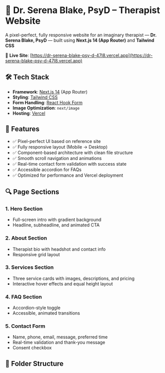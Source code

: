 # 🧠 Dr. Serena Blake, PsyD – Therapist Website

A pixel-perfect, fully responsive website for an imaginary therapist — **Dr. Serena Blake, PsyD** — built using **Next.js 14 (App Router)** and **Tailwind CSS**

🔗 **Live Site**: [https://dr-serena-blake-psy-d-47l8.vercel.app](https://dr-serena-blake-psy-d-47l8.vercel.app)



## 🛠 Tech Stack

- **Framework**: [Next.js 14](https://nextjs.org/) (App Router)
- **Styling**: [Tailwind CSS](https://tailwindcss.com/)
- **Form Handling**: [React Hook Form](https://react-hook-form.com/)
- **Image Optimization**: `next/image`
- **Hosting**: [Vercel](https://vercel.com/)



## 📄 Features

- ✅ Pixel-perfect UI based on reference site
- ✅ Fully responsive layout (Mobile → Desktop)
- ✅ Component-based architecture with clean file structure
- ✅ Smooth scroll navigation and animations
- ✅ Real-time contact form validation with success state
- ✅ Accessible accordion for FAQs
- ✅ Optimized for performance and Vercel deployment



## 🔍 Page Sections

### 1. Hero Section
- Full-screen intro with gradient background
- Headline, subheadline, and animated CTA

### 2. About Section
- Therapist bio with headshot and contact info
- Responsive grid layout

### 3. Services Section
- Three service cards with images, descriptions, and pricing
- Interactive hover effects and equal height layout

### 4. FAQ Section
- Accordion-style toggle
- Accessible, animated transitions

### 5. Contact Form
- Name, phone, email, message, preferred time
- Real-time validation and thank-you message
- Consent checkbox


## 📁 Folder Structure

